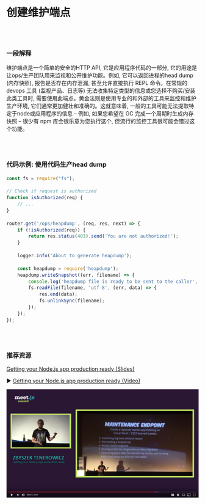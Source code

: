 # 创建维护端点

<br/><br/>


### 一段解释

维护端点是一个简单的安全的HTTP API, 它是应用程序代码的一部分, 它的用途是让ops/生产团队用来监视和公开维护功能。例如, 它可以返回进程的head dump (内存快照), 报告是否存在内存泄漏, 甚至允许直接执行 REPL 命令。在常规的 devops 工具 (监视产品、日志等) 无法收集特定类型的信息或您选择不购买/安装此类工具时, 需要使用此端点。黄金法则是使用专业的和外部的工具来监控和维护生产环境, 它们通常更加健壮和准确的。这就意味着, 一般的工具可能无法提取特定于node或应用程序的信息 – 例如, 如果您希望在 GC 完成一个周期时生成内存快照 – 很少有 npm 库会很乐意为您执行这个, 但流行的监控工具很可能会错过这个功能。

<br/><br/>


### 代码示例: 使用代码生产head dump

```javascript
const fs = require("fs");

// Check if request is authorized
function isAuthorized(req) {
    // ...
}

router.get('/ops/heapdump', (req, res, next) => {
    if (!isAuthorized(req)) {
        return res.status(403).send('You are not authorized!');
    }

    logger.info('About to generate heapdump');

    const heapdump = require('heapdump');
    heapdump.writeSnapshot((err, filename) => {
        console.log('heapdump file is ready to be sent to the caller', filename);
        fs.readFile(filename, 'utf-8', (err, data) => {
            res.end(data);
            fs.unlinkSync(filename);
        });
    });
});
```

<br/><br/>

### 推荐资源

[Getting your Node.js app production ready (Slides)](http://naugtur.pl/pres3/node2prod)

▶ [Getting your Node.js app production ready (Video)](https://www.youtube.com/watch?v=lUsNne-_VIk)

![Getting your Node.js app production ready](../../assets/images/createmaintenanceendpoint1.png "Getting your Node.js app production ready")
